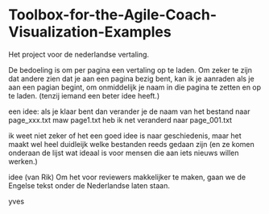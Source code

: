 # Toolbox-for-the-Agile-Coach-Visualization-Examples
Het project voor de nederlandse vertaling.

De bedoeling is om per pagina een vertaling op te laden.
Om zeker te zijn dat andere zien dat je aan een pagina bezig bent, kan ik je aanraden als je aan een pagian begint, om onmiddelijk je naam in die pagina te zetten en op te laden.
(tenzij iemand een beter idee heeft.)

een idee: als je klaar bent dan verander je de naam van het bestand naar 
page_xxx.txt
maw page1.txt heb ik net veranderd naar page_001.txt

ik weet niet zeker of het een goed idee is naar geschiedenis, maar het maakt wel heel duidleijk welke bestanden reeds gedaan zijn (en ze komen onderaan de lijst wat ideaal is voor mensen die aan iets nieuws willen werken.)


idee (van Rik)
Om het voor reviewers makkelijker te maken, gaan we de Engelse tekst onder de Nederlandse laten staan.


yves


